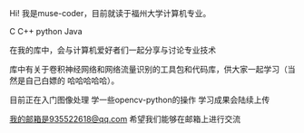Hi!
我是muse-coder，目前就读于福州大学计算机专业。

C C++ python Java

在我的库中，会与计算机爱好者们一起分享与讨论专业技术

库中有关于卷积神经网络和网络流量识别的工具包和代码库，供大家一起学习（当然是自己白嫖的  哈哈哈哈哈）。

目前正在入门图像处理 学一些opencv-python的操作  学习成果会陆续上传

我的邮箱是935522618@qq.com 希望我们能够在邮箱上进行交流
